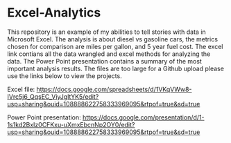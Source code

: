 # Excel-Analytics
This repository is an example of my abilities to tell stories with data in Microsoft Excel.
The analysis is about diesel vs gasoline cars, the metrics chosen for comparison are miles per gallon, and 5 year fuel cost.
The excel link contians all the data wrangled and excel methods for analyzing the data. 
The Power Point presentation contains a summary of the most important analysis results. 
The files are too large for a Github upload please use the links below to view the projects. 

Excel file: https://docs.google.com/spreadsheets/d/1VKqVWw8-IVrc5j6_QqsEC_ViyJgltYK5/edit?usp=sharing&ouid=108888622758333969095&rtpof=true&sd=true

Power Point presentation: https://docs.google.com/presentation/d/1-1s1kd2BxIz0CFKxu-uXmxEbcnNp2OY0/edit?usp=sharing&ouid=108888622758333969095&rtpof=true&sd=true

